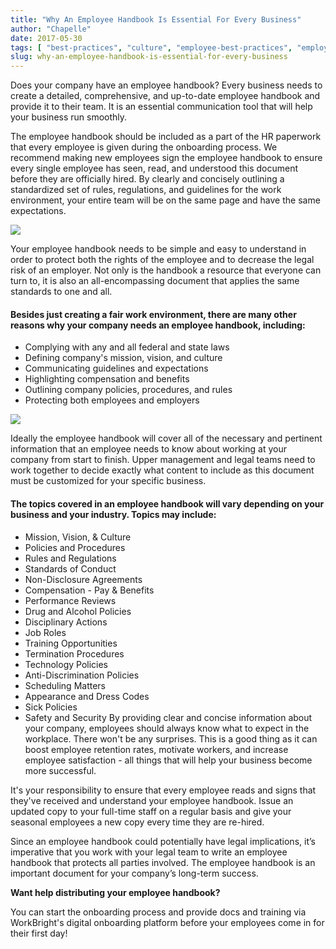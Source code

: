 ```yaml
---
title: "Why An Employee Handbook Is Essential For Every Business"
author: "Chapelle"
date: 2017-05-30
tags: [ "best-practices", "culture", "employee-best-practices", "employee-handbook", "how-to", "hr-best-practices", "onboarding" ]
slug: why-an-employee-handbook-is-essential-for-every-business
---
```

Does your company have an employee handbook? Every business needs to create a detailed, comprehensive, and up-to-date employee handbook and provide it to their team. It is an essential communication tool that will help your business run smoothly.  
  
The employee handbook should be included as a part of the HR paperwork that every employee is given during the onboarding process. We recommend making new employees sign the employee handbook to ensure every single employee has seen, read, and understood this document before they are officially hired. By clearly and concisely outlining a standardized set of rules, regulations, and guidelines for the work environment, your entire team will be on the same page and have the same expectations.  
  
 ![](https://workbright.com/wp-content/uploads/2017/05/employee-handbook-300x94.gif)  
  
Your employee handbook needs to be simple and easy to understand in order to protect both the rights of the employee and to decrease the legal risk of an employer. Not only is the handbook a resource that everyone can turn to, it is also an all-encompassing document that applies the same standards to one and all.

#### Besides just creating a fair work environment, there are many other reasons why your company needs an employee handbook, including:

- Complying with any and all federal and state laws
- Defining company's mission, vision, and culture
- Communicating guidelines and expectations
- Highlighting compensation and benefits
- Outlining company policies, procedures, and rules
- Protecting both employees and employers
  
  
 ![](https://workbright.com/wp-content/uploads/2017/05/office-running_with_scissors-ran_with_scissors-stationary-office-office_worker-bve0091_low-245x300.jpg)  
  
  
  
Ideally the employee handbook will cover all of the necessary and pertinent information that an employee needs to know about working at your company from start to finish. Upper management and legal teams need to work together to decide exactly what content to include as this document must be customized for your specific business.
#### The topics covered in an employee handbook will vary depending on your business and your industry. Topics may include:

- Mission, Vision, & Culture
- Policies and Procedures
- Rules and Regulations
- Standards of Conduct
- Non-Disclosure Agreements
- Compensation - Pay & Benefits
- Performance Reviews
- Drug and Alcohol Policies
- Disciplinary Actions
- Job Roles
- Training Opportunities
- Termination Procedures
- Technology Policies
- Anti-Discrimination Policies
- Scheduling Matters
- Appearance and Dress Codes
- Sick Policies
- Safety and Security
By providing clear and concise information about your company, employees should always know what to expect in the workplace. There won't be any surprises. This is a good thing as it can boost employee retention rates, motivate workers, and increase employee satisfaction - all things that will help your business become more successful.  
  
It's your responsibility to ensure that every employee reads and signs that they've received and understand your employee handbook. Issue an updated copy to your full-time staff on a regular basis and give your seasonal employees a new copy every time they are re-hired.  
  
Since an employee handbook could potentially have legal implications, it’s imperative that you work with your legal team to write an employee handbook that protects all parties involved. The employee handbook is an important document for your company’s long-term success.  
  
**Want help distributing your employee handbook?**  
  
You can start the onboarding process and provide docs and training via WorkBright's digital onboarding platform before your employees come in for their first day!
